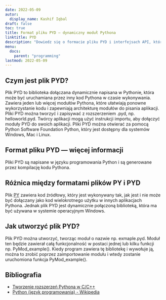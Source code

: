 ```yaml
---
date: 2022-05-09
autor:
  display_name: Kashif Iqbal
draft: false
toc: true
title: Format pliku PYD — dynamiczny moduł Pythona
linktitle: PYD
description: "Dowiedz się o formacie pliku PYD i interfejsach API, które mogą tworzyć i otwierać pliki PYD."
menu:
  docs:
    parent: "programming"
lastmod: 2022-05-09
---
```


## Czym jest plik PYD?

Plik PYD to biblioteka dołączana dynamicznie napisana w Pythonie, która może być uruchamiana przez inny kod Pythona w czasie wykonywania. Zawiera jeden lub więcej modułów Pythona, które ułatwiają ponowne wykorzystanie kodu i zapewniają architekturę modułów do pisania aplikacji. Pliki PYD można tworzyć i zapisywać z rozszerzeniem .pyd, np. helloworld.pyd. Twórcy aplikacji mogą użyć instrukcji importu, aby dołączyć moduły PYD do swoich aplikacji. Pliki PYD można otwierać za pomocą Python Software Foundation Python, który jest dostępny dla systemów Windows, Mac i Linux.

## Format pliku PYD — więcej informacji

Pliki PYD są napisane w języku programowania Python i są generowane przez kompilację kodu Pythona.

## Różnica między formatami plików PY i PYD

Plik [PY](/pl/programming/py/) zawiera kod źródłowy, który jest wykonywany tak, jak jest i nie może być dołączany jako kod wielokrotnego użytku w innych aplikacjach Pythona. Jednak plik PYD jest dynamicznie połączoną biblioteką, która ma być używana w systemie operacyjnym Windows.

## Jak utworzyć plik PYD?

Plik PYD można utworzyć, tworząc moduł o nazwie np. exmaple.pyd. Moduł ten będzie zawierał całą funkcjonalność w postaci jednej lub kilku funkcji np. PyMod_example(). Kiedy program zawiera tę bibliotekę i wywołuje ją, można to zrobić poprzez zaimportowanie modułu i wtedy zostanie uruchomiona funkcja PyMod_example().

## Bibliografia ##

* [Tworzenie rozszerzeń Pythona w C/C++](https://sebsauvage.net/python/mingw.html)
* [Python (język programowania) - Wikipedia](https://en.wikipedia.org/wiki/Python_(język_programowania))


